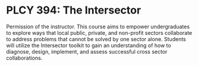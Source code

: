 # PLCY 394: The Intersector

Permission of the instructor. This course aims to empower undergraduates to explore ways that local public, private, and non-profit sectors collaborate to address problems that cannot be solved by one sector alone. Students will utilize the Intersector toolkit to gain an understanding of how to diagnose, design, implement, and assess successful cross sector collaborations.